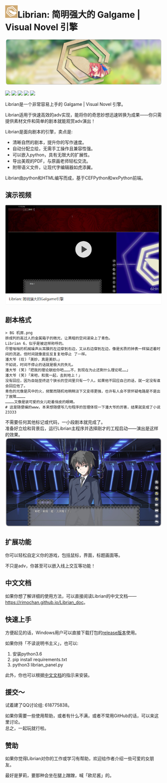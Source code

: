 # ![](資源/Librian小.png)Librian: 简明强大的 Galgame | Visual Novel 引擎

![Librian2.jpg](./資源/Librian2.jpg)

[![](https://img.shields.io/github/stars/RimoChan/Librian.svg)](https://github.com/RimoChan/Librian/stargazers)
[![](https://img.shields.io/badge/platform-windows-blueviolet.svg)](https://en.wikipedia.org/wiki/Microsoft_Windows)
[![](https://img.shields.io/github/release/RimoChan/librian.svg)](https://github.com/RimoChan/Librian/releases)
[![](https://img.shields.io/github/downloads/RimoChan/librian/total.svg)](https://github.com/RimoChan/Librian/releases)
[![](https://img.shields.io/github/license/RimoChan/Librian.svg)](https://github.com/RimoChan/Librian/blob/master/LICENSE)

Librian是一个非常容易上手的 Galgame | Visual Novel 引擎。   

Librian适用于快速高效的adv实现，能将你的奇思妙想迅速转换为成果——你只需提供素材文件和简单的剧本就能观赏adv演出！

Librian是面向剧本的引擎，卖点是:

-   清晰自然的剧本，提升你的写作速度。
-   自动分配立绘，无需手工操作且兼容性强。
-   可以嵌入python，具有无限大的扩展性。
-   导出美观的PDF，与原画老师轻松交流。
-   附带语义文件，让现代字编辑器如虎添翼。

Librian由python和HTML编写而成，基于CEFPython和wxPython前端。

## 演示视频

[![視頻佔位](./資源/視頻佔位.png)](https://www.zhihu.com/video/1075418256290131968)

## 剧本格式

    > BG 机房.png
    排成列的高过人的金属箱子的微光，让黑暗的空间浸染上了青色。
    Librian 6，似乎是被这样称呼的。
    尽管嗡嗡的机械噪声从耳膜的左边穿到右边，又从右边穿到左边，像是劣质的钟表一样描述着时间的流逝。但时间就像是反反复复地停止 了一样。
    潘大爷 (叹)「美妙，真是美妙。」
    不如说，时间不停止的话就是极大的失礼。
    潘大爷 (笑)「把我的理论献给你吧………不，到现在为止还剩什么理论呢……」
    潘大爷 (笑)「来吧，和我一起，去到地上！」
    没有回应，因为自始至终这个狭长的空间里只有一个人。如果他不回应自己的话，就一定没有谁会回应他了。
    青色的光像是风中的火，频繁而随机地稍稍淡下又变得更强，也许有人会不禁怀疑电路是不是出了故障…………
    …………又像是装可爱的女儿眨着俏皮的眼睛。
    # 这是随便编的www，本来想随便写几句程序的哲理体现一下潘大爷的厉害，结果就变成了小说23333

不需要任何其他标记或代码，一小段剧本就完成了。  
准备好立绘和背景后，运行Librian主程序并选择刚才的工程启动——演出是这样的效果。  
![圖1](文檔/樣例_潘大爺.jpg)

## 扩展功能

你可以轻松自定义你的游戏，包括鼠标，界面，标题画面等。

不只是adv，你甚至可以嵌入线上交互等功能！

## 中文文档

如果你想了解详细的使用方法，可以直接阅读Librian的中文文档——<https://rimochan.github.io/Librian_doc>。

## 快速上手

方便起见的话，Windows用户可以直接下载打包的[release版本](https://github.com/RimoChan/Librian/releases)使用。

如果你持「不读说明书主义」，也可以:

1.  安装python3.6
2.  pip install requirements.txt
3.  python3 librian_panel.py

此外，你也可以根据[中文文档](https://rimochan.github.io/Librian_doc)的指示来安装。

## 援交～

试着建了QQ讨论组: 618775838。

如果你需要一些使用帮助，或者有什么不满，或者不常用GitHub的话，可以来这里讨论。  
总之，一起玩就行啦。

## 赞助

如果你觉得Librian对你的工作或学习有帮助，欢迎给作者介绍一些可爱的女朋友。

最好是萝莉，要那种会坐在腿上蹭蹭，喊「欧尼酱」的。
